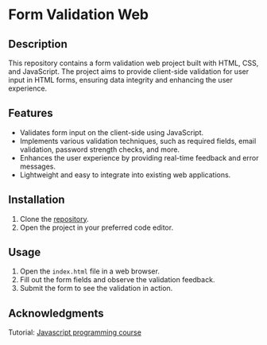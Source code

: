 # Form Validation Web
## Description

This repository contains a form validation web project built with HTML, CSS, and JavaScript. The project aims to provide client-side validation for user input in HTML forms, ensuring data integrity and enhancing the user experience.

## Features

- Validates form input on the client-side using JavaScript.
- Implements various validation techniques, such as required fields, email validation, password strength checks, and more.
- Enhances the user experience by providing real-time feedback and error messages.
- Lightweight and easy to integrate into existing web applications.

## Installation

1. Clone the [repository](https://github.com/rellasie/form-validation-js.git).
2. Open the project in your preferred code editor.

## Usage

1. Open the `index.html` file in a web browser.
2. Fill out the form fields and observe the validation feedback.
3. Submit the form to see the validation in action.

## Acknowledgments
Tutorial: [Javascript programming course](https://fullstack.edu.vn/learning/javascript-co-ban)
